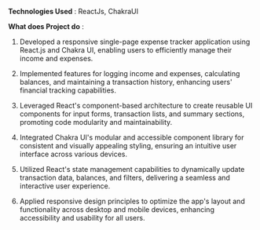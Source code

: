 **Technologies Used** :
 ReactJs, ChakraUI

**What does Project do** :
1. Developed a responsive single-page expense tracker application using React.js and Chakra UI, enabling users to efficiently manage their income and expenses.

2. Implemented features for logging income and expenses, calculating balances, and maintaining a transaction history, enhancing users' financial tracking capabilities.

3. Leveraged React's component-based architecture to create reusable UI components for input forms, transaction lists, and summary sections, promoting code modularity and maintainability.

4. Integrated Chakra UI's modular and accessible component library for consistent and visually appealing styling, ensuring an intuitive user interface across various devices.

5. Utilized React's state management capabilities to dynamically update transaction data, balances, and filters, delivering a seamless and interactive user experience.

6. Applied responsive design principles to optimize the app's layout and functionality across desktop and     mobile devices, enhancing accessibility and usability for all users.
